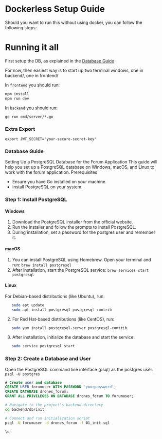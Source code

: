 # Dockerless Setup Guide

Should you want to run this without using docker, you can follow the following steps:


# Running it all
First setup the DB, as explained in the [Database Guide](#Database-Guide)

For now, then easiest way is to start up two terminal windows, one in backend/, one in frontend/


In `frontend` you should run:
```bash
npm install
npm run dev
```

In `backend` you should run:
```
go run cmd/server/*.go
```

### Extra Export
`export JWT_SECRET="your-secure-secret-key"`

### Database Guide 
Setting Up a PostgreSQL Database for the Forum Application
This guide will help you set up a PostgreSQL database on Windows, macOS, and Linux to work with the forum application.
Prerequisites
- Ensure you have Go installed on your machine.
- Install PostgreSQL on your system.
### Step 1: Install PostgreSQL
#### Windows
1. Download the PostgreSQL installer from the official website.
2. Run the installer and follow the prompts to install PostgreSQL.
3. During installation, set a password for the postgres user and remember it.

#### macOS
1. You can install PostgreSQL using Homebrew. Open your terminal and run:
`brew install postgresql`
2. After installation, start the PostgreSQL service:
`brew services start postgresql`

#### Linux
For Debian-based distributions (like Ubuntu), run:
```bash
   sudo apt update
   sudo apt install postgresql postgresql-contrib
```
2. For Red Hat-based distributions (like CentOS), run:
```bash
   sudo yum install postgresql-server postgresql-contrib
```
3. After installation, initialize the database and start the service:
```bash
   sudo service postgresql start
```
### Step 2: Create a Database and User
Open the PostgreSQL command line interface (psql) as the postgres user:
`psql -U postgres`
```sql
# Create user and database
CREATE USER forumuser WITH PASSWORD 'yourpassword';
CREATE DATABASE drones_forum;
GRANT ALL PRIVILEGES ON DATABASE drones_forum TO forumuser;
```
```bash
# Navigate to the project's backend directory
cd backend/db/init

# Connect and run initialization script
psql -U forumuser -d drones_forum -f 01_init.sql

\q
```
